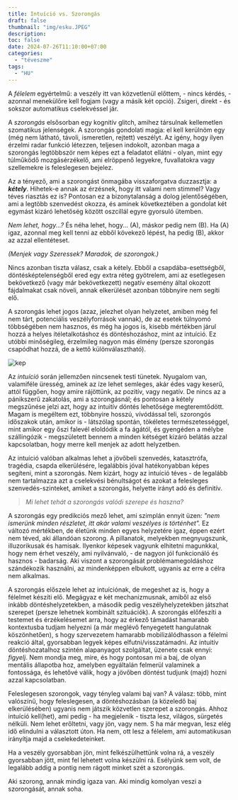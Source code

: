 ```yaml
---
title: Intuíció vs. Szorongás
draft: false
thumbnail: "img/esku.JPEG"
description: 
toc: false
date: 2024-07-26T11:10:00+07:00
categories:
  - "téveszme"
tags:
  - "HU"
---
```


A *félelem* egyértelmű: a veszély itt van közvetlenül előttem, - nincs kérdés, - azonnal menekülőre kell fogjam (vagy a másik két opció). Zsigeri, direkt - és sokszor automatikus cselekvéssel jár.

A *szorongás* elsősorban egy kognitív glitch, amihez társulnak kellemetlen szomatikus jelenségek. A szorongás gondolati magja: el kell kerülnöm egy (még nem látható, távoli, ismeretlen, rejtett) veszélyt. Az igény, hogy ilyen érzelmi radar funkció létezzen, teljesen indokolt, azonban maga a szorongás legtöbbször nem képes ezt a feladatot ellátni - olyan, mint egy túlműködő mozgásérzékelő, ami elröppenő legyekre, fuvallatokra vagy szellemekre is feleslegesen bejelez. 

Az a tényező, ami a szorongást önmagába visszaforgatva duzzasztja: a ***kétely***. Hihetek-e annak az érzésnek, hogy itt valami nem stimmel? Vagy téves riasztás ez is? Pontosan ez a bizonytalanság a dolog jelentőségében, ami a legtöbb szenvedést okozza, és aminek következtében a gondolat két egymást kizáró lehetőség között oszcillál egyre gyorsuló ütemben.

*Nem lehet, hogy...?* 
És néha lehet, hogy... (A), máskor pedig nem (B). 
Ha (A) igaz, azonnal meg kell tenni az ebből kövekező lépést, ha pedig (B), akkor az azzal ellentéteset. 

*(Menjek vagy Szeressek? Maradok, de szorongok.)* 

Nincs azonban tiszta válasz, csak a kétely. Ebből a csapdába-esettségből, döntésképtelenségből ered egy extra réteg gyötrelem, ami az esetlegesen bekövetkező (vagy már bekövetkezett) negatív esemény által okozott fájdalmakat csak növeli, annak elkerülését azonban többnyire nem segíti elő.

A szorongás lehet jogos (azaz, jelezhet olyan helyzetet, amiben még fel nem tárt, potenciális veszélyforrások vannak), de az esetek túlnyomó többségében nem hasznos, és még ha jogos is, kisebb mértékben járul hozzá a helyes ítéletalkotáshoz és döntéshozáshoz, mint az intuíció. Ez utóbbi minőségileg, érzelmileg nagyon más élmény (persze szorongás csapódhat hozzá, de a kettő különválasztható).

![kep](/redditpost.jpg)

Az *intuíció* során jellemzően nincsenek testi tünetek. Nyugalom van, valamiféle üresség, aminek az íze lehet semleges, akár édes vagy keserű, attól függően, hogy amire rájöttünk, az pozitív, vagy negatív. De nincs az a pánikszerű zakatolás, ami a szorongásnál; és pontosan a kétely megszűnése jelzi azt, hogy az intuitív döntés lehetősége megteremtődött. Magam is megéltem ezt, többnyire hosszú, vívódással teli, szorongós időszakok után, amikor is - látszólag spontán, tökéletes természetességgel, mint amikor egy őszi falevél eloldódik a fa ágától, és gyengéden a mélybe szállingózik - megszületett bennem a minden kétséget kizáró belátás azzal kapcsolatban, hogy merre kell menjek az adott helyzetben.  

Az intuíció valóban alkalmas lehet a jövőbeli szenvedés, katasztrófa, tragédia, csapda elkerülésére, legalábbis jóval hatékonyabban képes segíteni, mint a szorongás. Nem kizárt, hogy az intuíció téves - de legalább nem tartalmazza azt a cselekvési bénultságot és azokat a felesleges szenvedés-szinteket, amiket a szorongás, helyette irányt adó és definitív.

>*Mi lehet tehát a szorongás valódi szerepe és haszna?* 

A szorongás egy predikciós mező lehet, ami szimplán ennyit üzen: *"nem ismerünk minden részletet, itt akár valami veszélyes is történhet".* Ez változó mértékben, de életünk minden egyes helyzetére igaz, éppen ezért nem téved, aki állandóan szorong. A pillanatok, melyekben megnyugszunk, illuzorikusak és hamisak. Ilyenkor képesek vagyunk elhitetni magunkkal, hogy nem érhet veszély, ami nyilvánvaló, - de nagyon jól funkcionáló és hasznos - badarság. 
Aki viszont a szorongását problémamegoldáshoz szándékozik használni, az mindenképpen elbukott, ugyanis az erre a célra nem alkalmas. 

A szorongás előszele lehet az intuíciónak, de megeshet az is, hogy a félelmet készíti elő. Megágyaz e két mechanizmusnak, amiből az első inkább döntéshelyzetekben, a második pedig veszélyhelyzetekben játszhat szerepet (persze lehetnek kombinált szituációk). A szorongás előfeszíti a testemet és érzékelésemet arra, hogy az érkező támadást hamarabb kontextusba tudjam helyezni (a már meglévő fenyegetett hangulatnak köszönhetően), s hogy szervezetem hamarabb mobilizálódhasson a félelmi reakció által, gyorsabban legyek képes elfutni/visszatámadni. Az intuitív döntéshozatalhoz szintén alapanyagot szolgáltat, üzenete csak ennyi: *figyelj*. Nem mondja meg, mire, és hogy pontosan mi a baj, de olyan mentális állapotba hoz, amelyben egyáltalán felmerül valaminek a fontossága, és lehetővé válik, hogy a jövőben döntést tudjunk (majd) hozni azzal kapcsolatban.

Feleslegesen szorongok, vagy tényleg valami baj van? A válasz: több, mint valószínű, hogy feleslegesen, a döntéshozásban (a közeledő baj elkerülésében) ugyanis nem játszik közvetlen szerepet a szorongás. Ahhoz intuíció kell(het), ami pedig - ha megjelenik - tiszta lesz, világos, sürgetés nélküli. Nem lehet erőltetni, vagy jön, vagy nem. S ha már megvan, lesz elég idő elindulni a választott úton. Ha nem, ott lesz a félelem, ami automatikusan irányítja majd a cselekedeteinket.

Ha a veszély gyorsabban jön, mint felkészülhettünk volna rá, a veszély gyorsabban jött, mint fel lehetett volna készülni rá. Esélyünk sem volt, de legalább addig a pontig nem rágott minket szét a szorongás.

Aki szorong, annak mindig igaza van. Aki mindig komolyan veszi a szorongását, annak soha.